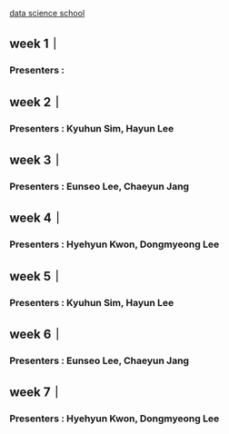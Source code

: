 [data science school](https://datascienceschool.net/view-notebook/9987e98ec60946c79a8a7f37cb7ae9cc/)

## week 1｜
### Presenters :

## week 2｜
### Presenters : Kyuhun Sim, Hayun Lee

## week 3｜
### Presenters : Eunseo Lee, Chaeyun Jang

## week 4｜
### Presenters : Hyehyun Kwon, Dongmyeong Lee

## week 5｜
### Presenters : Kyuhun Sim, Hayun Lee

## week 6｜
### Presenters : Eunseo Lee, Chaeyun Jang

## week 7｜
### Presenters : Hyehyun Kwon, Dongmyeong Lee

